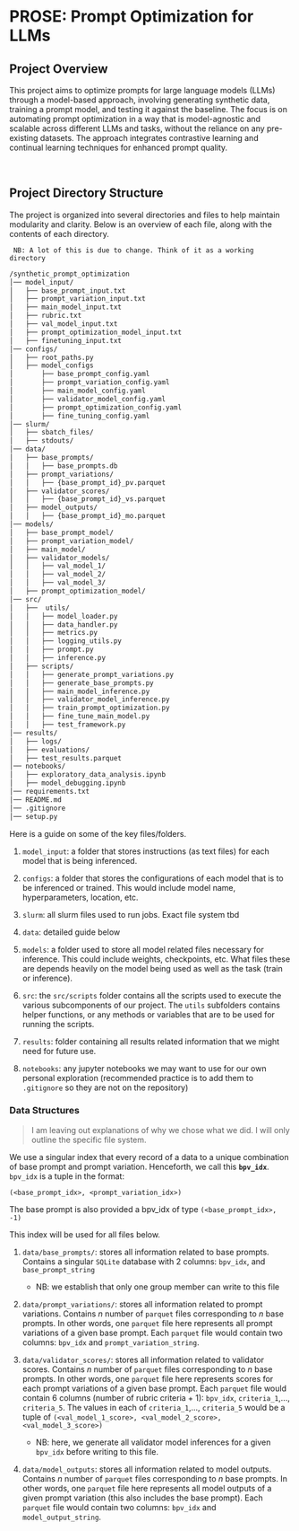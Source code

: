 # PROSE: Prompt Optimization for LLMs

## Project Overview

This project aims to optimize prompts for large language models (LLMs) through a model-based approach, involving generating synthetic data, training a prompt model, and testing it against the baseline. The focus is on automating prompt optimization in a way that is model-agnostic and scalable across different LLMs and tasks, without the reliance on any pre-existing datasets. The approach integrates contrastive learning and continual learning techniques for enhanced prompt quality.

<br>

## Project Directory Structure

The project is organized into several directories and files to help maintain modularity and clarity. Below is an overview of each file, along with the contents of each directory.

``` NB: A lot of this is due to change. Think of it as a working directory``` 

```md
/synthetic_prompt_optimization
│── model_input/
│   ├── base_prompt_input.txt
│   ├── prompt_variation_input.txt
│   ├── main_model_input.txt
│   ├── rubric.txt
│   ├── val_model_input.txt
│   ├── prompt_optimization_model_input.txt
│   ├── finetuning_input.txt
│── configs/
│   ├── root_paths.py
│   ├── model_configs
│       ├── base_prompt_config.yaml
│       ├── prompt_variation_config.yaml
│       ├── main_model_config.yaml
│       ├── validator_model_config.yaml
│       ├── prompt_optimization_config.yaml
│       ├── fine_tuning_config.yaml
│── slurm/
│   ├── sbatch_files/
│   ├── stdouts/
│── data/
│   ├── base_prompts/
│   │   ├── base_prompts.db
│   ├── prompt_variations/
│   │   ├── {base_prompt_id}_pv.parquet
│   ├── validator_scores/
│   │   ├── {base_prompt_id}_vs.parquet
│   ├── model_outputs/
│   │   ├── {base_prompt_id}_mo.parquet
│── models/
│   ├── base_prompt_model/
│   ├── prompt_variation_model/
│   ├── main_model/
│   ├── validator_models/
│   │   ├── val_model_1/
│   │   ├── val_model_2/
│   │   ├── val_model_3/
│   ├── prompt_optimization_model/
│── src/
│   ├──  utils/
│   │   ├── model_loader.py
│   │   ├── data_handler.py
│   │   ├── metrics.py
│   │   ├── logging_utils.py
│   │   ├── prompt.py
│   │   ├── inference.py
│   ├── scripts/
│   │   ├── generate_prompt_variations.py
│   │   ├── generate_base_prompts.py
│   │   ├── main_model_inference.py
│   │   ├── validator_model_inference.py
│   │   ├── train_prompt_optimization.py
│   │   ├── fine_tune_main_model.py
│   │   ├── test_framework.py
│── results/
│   ├── logs/
│   ├── evaluations/
│   ├── test_results.parquet
│── notebooks/
│   ├── exploratory_data_analysis.ipynb
│   ├── model_debugging.ipynb
│── requirements.txt
│── README.md
│── .gitignore
│── setup.py
```

Here is a guide on some of the key files/folders.

1. `model_input`: a folder that stores instructions (as text files) for each model that is being inferenced.

2. `configs`: a folder that stores the configurations of each model that is to be inferenced or trained. This would include model name, hyperparameters, location, etc.

3. `slurm`: all slurm files used to run jobs. Exact file system tbd

4. `data`: detailed guide below

5. `models`: a folder used to store all model related files necessary for inference. This could include weights, checkpoints, etc. What files these are depends heavily on the model being used as well as the task (train or inference).

6. `src`: the `src/scripts` folder contains all the scripts used to execute the various subcomponents of our project. The `utils` subfolders contains helper functions, or any methods or variables that are to be used for running the scripts.

7. `results`: folder containing all results related information that we might need for future use.

8. `notebooks`: any jupyter notebooks we may want to use for our own personal exploration (recommended practice is to add them to `.gitignore` so they are not on the repository)


### Data Structures

> I am leaving out explanations of why we chose what we did. I will only outline the specific file system.

We use a singular index that every record of a data to a unique combination of base prompt and prompt variation. Henceforth, we call this **`bpv_idx`**. `bpv_idx` is a tuple in the format: 

`(<base_prompt_idx>, <prompt_variation_idx>)`

The base prompt is also provided a bpv_idx of type
`(<base_prompt_idx>, -1)`

This index will be used for all files below.

1.  `data/base_prompts/`: stores all information related to base prompts. Contains a singular `SQLite` database with 2 columns: `bpv_idx`, and `base_prompt_string`
    - NB: we establish that only one group member can write to this file


2. `data/prompt_variations/`: stores all information related to prompt variations. Contains $n$ number of `parquet` files corresponding to $n$ base prompts. In other words, one `parquet` file here represents all prompt variations of a given base prompt. Each `parquet` file would contain two columns: `bpv_idx` and `prompt_variation_string`.


3. `data/validator_scores/`: stores all information related to validator scores. Contains $n$ number of `parquet` files corresponding to $n$ base prompts. In other words, one `parquet` file here represents scores for each prompt variations of a given base prompt. Each `parquet` file would contain 6 columns (number of rubric criteria + 1): `bpv_idx`, `criteria_1`,..., `criteria_5`. The values in each of `criteria_1`,..., `criteria_5` would be a tuple of `(<val_model_1_score>, <val_model_2_score>, <val_model_3_score>)`
    - NB: here, we generate all validator model inferences for a given `bpv_idx` before writing to this file.

4. `data/model_outputs`: stores all information related to model outputs. Contains $n$ number of `parquet` files corresponding to $n$ base prompts. In other words, one `parquet` file here represents all model outputs of a given prompt variation (this also includes the base prompt). Each `parquet` file would contain two columns: `bpv_idx` and `model_output_string`.